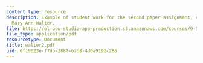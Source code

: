 ```yaml
---
content_type: resource
description: Example of student work for the second paper assignment, courtesy of
  Mary Ann Walter.
file: https://ol-ocw-studio-app-production.s3.amazonaws.com/courses/9-591j-language-processing-fall-2004/6f19623ef7db188f67d84d0a9192c286_walter2.pdf
file_type: application/pdf
resourcetype: Document
title: walter2.pdf
uid: 6f19623e-f7db-188f-67d8-4d0a9192c286
---
```

